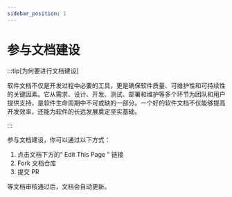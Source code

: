 ```yaml
---
sidebar_position: 1
---
```


# 参与文档建设

:::tip[为何要进行文档建设]

软件文档不仅是开发过程中必要的工具，更是确保软件质量、可维护性和可持续性的关键因素。它从需求、设计、开发、测试、部署和维护等多个环节为团队和用户提供支持，是软件生命周期中不可或缺的一部分。一个好的软件文档不仅能够提高开发效率，还能为软件的长远发展奠定坚实基础。

:::


参与文档建设，你可以通过以下方式：

1. 点击文档下方的“ Edit This Page ” 链接
2. Fork 文档仓库
3. 提交 PR

等文档审核通过后，文档会自动更新。
